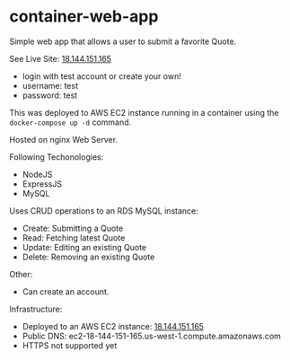 # container-web-app

Simple web app that allows a user to submit a favorite Quote.

See Live Site: [18.144.151.165](http://18.144.151.165)
- login with test account or create your own!
- username: test
- password: test

This was deployed to AWS EC2 instance running in a container using the `docker-compose up -d` command.

Hosted on nginx Web Server.

Following Techonologies:
- NodeJS
- ExpressJS
- MySQL

Uses CRUD operations to an RDS MySQL instance:
- Create: Submitting a Quote
- Read: Fetching latest Quote
- Update: Editing an existing Quote
- Delete: Removing an existing Quote

Other:
- Can create an account.

Infrastructure:
- Deployed to an AWS EC2 instance: [18.144.151.165](http://18.144.151.165)
- Public DNS: ec2-18-144-151-165.us-west-1.compute.amazonaws.com
- HTTPS not supported yet
